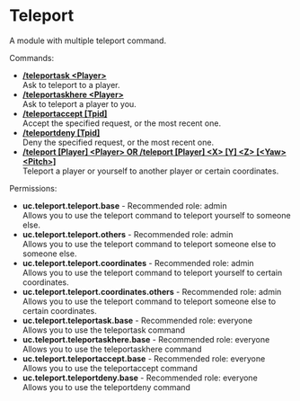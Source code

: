 Teleport
====
A module with multiple teleport command.

Commands: <br>
* **[/teleportask \<Player\>](../commands/teleportask.md)**<br>Ask to teleport to a player.
* **[/teleportaskhere \<Player\>](../commands/teleportaskhere.md)**<br>Ask to teleport a player to you.
* **[/teleportaccept \[Tpid\]](../commands/teleportaccept.md)**<br>Accept the specified request, or the most recent one.
* **[/teleportdeny \[Tpid\]](../commands/teleportdeny.md)**<br>Deny the specified request, or the most recent one.
* **[/teleport \[Player\] \<Player\> OR /teleport \[Player\] \<X\> \[Y\] \<Z\> \[\<Yaw\> \<Pitch\>\]](../commands/teleport.md)**<br>Teleport a player or yourself to another player or certain coordinates.

Permissions: <br>
* **uc.teleport.teleport.base** - Recommended role: admin<br>Allows you to use the teleport command to teleport yourself to someone else.
* **uc.teleport.teleport.others** - Recommended role: admin<br>Allows you to use the teleport command to teleport someone else to someone else.
* **uc.teleport.teleport.coordinates** - Recommended role: admin<br>Allows you to use the teleport command to teleport yourself to certain coordinates.
* **uc.teleport.teleport.coordinates.others** - Recommended role: admin<br>Allows you to use the teleport command to teleport someone else to certain coordinates.
* **uc.teleport.teleportask.base** - Recommended role: everyone<br>Allows you to use the teleportask command
* **uc.teleport.teleportaskhere.base** - Recommended role: everyone<br>Allows you to use the teleportaskhere command
* **uc.teleport.teleportaccept.base** - Recommended role: everyone<br>Allows you to use the teleportaccept command
* **uc.teleport.teleportdeny.base** - Recommended role: everyone<br>Allows you to use the teleportdeny command
